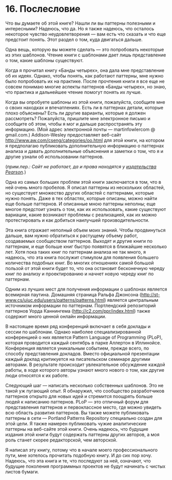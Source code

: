 # 16. Послесловие


Что вы думаете об этой книге? Нашли ли вы паттерны полезными и интересными? Надеюсь, что да. Но я также надеюсь, что осталось некоторое чувство неудовлетворения — вам есть что сказать и что еще предстоит понять. Этот раздел о том, куда двигаться дальше.

Одна вещь, которую вы можете сделать — это попробовать некоторые из этих шаблонов. Чтение книги с шаблонами дает лишь представление о том, какие шаблоны существуют.

Когда я прочитал книгу «Банды четырех», она дала мне представление об их идеях. Однако, чтобы понять, как работают паттерны, мне нужно было попробовать их на практике. После прочтения книги я все еще не совсем понимаю многие аспекты паттернов «Банды четырех», но знаю, что практика и дальнейшее чтение помогут понять их лучше.

Когда вы опробуете шаблоны из этой книги, пожалуйста, сообщите мне о своих находках и впечатлениях. Есть ли в паттернах детали, которые плохо объяснены? Есть ли другие варианты, которые я должен рассмотреть? Пожалуйста, пришлите мне электронное письмо и сообщите об этом, чтобы я мог и дальше распространять эту информацию. (Мой адрес электронной почты — martinfowlercom @ gmail.com.) Addison-Wesley предоставляет веб-сайт http://www.aw.com/cseng/categories/oo.html для этой книги, на котором я предполагаю публиковать дополнительную информацию о паттернах анализа и давать дополнительные объяснения и заметки о том, что я и другие узнали об использовании паттернов.

(_прим.пер.: Сайт не работает, да и права находятся у [издательства Pearson](https://www.informit.com/store/analysis-patterns-reusable-object-models-9780134271446)._)

Одна из самых больших проблем этой книги заключается в том, что в ней очень много пробелов. Я описал паттерны из нескольких областей, но существует множество других областей с паттернами, которые нужно понять. Даже в тех областях, которые описаны, можно найти еще больше паттернов. И описанные мною паттерны неполны; еще многое предстоит узнать о том, как их использовать, какие существуют вариации, какие возникают проблемы с реализацией, как их можно протестировать и как добиться наилучшей производительности.

Эта книга отражает неполный объем моих знаний. Чтобы продвинуться дальше, вам нужно обратиться к растущему объему работ, создаваемых сообществом паттернов. Выходят и другие книги по паттернам, и еще больше книг быстро появятся в ближайшие несколько лет. Хотя пока таких книг по паттернам анализа не так много, я надеюсь, что эта книга послужит стимулом для появления большего количества подобных книг. Во многих отношениях самой большой пользой от этой книги будет то, что она остановит бесконечную череду книг по анализу и проектированию и начнет новую череду книг по паттернам.

Одним из лучших мест для получения информации о шаблонах является всемирная паутина. Домашняя страница Ральфа Джонсона (http://st-www.cs/uiuc.edu/users/patterns/patterns.html) является центральным источником информации по паттернам. Портлендский репозиторий паттернов Уорда Каннингема (http://c2.com/ppr/index.html) также содержит много ценной онлайн информации.

В настоящее время ряд конференций включает в себя доклады и сессии по шаблонам. Однако наиболее специализированной конференцией о них является Pattern Language of Programming (PLoP), которая проводится каждый сентябрь в парке Аллертон в Иллинойсе. Конференция является уникальным событием, прежде всего, по способу представления докладов. Вместо официальной презентации каждый доклад критикуется на писательском семинаре другими авторами. В результате происходит увлекательное обсуждение каждой работы, в ходе которого авторы узнают много нового о том, как другие люди относятся к их работе.

Следующий шаг — написать несколько собственных шаблонов. Это не такой уж пугающий опыт. Я обнаружил, что сообщество разработчиков паттернов открыто для новых идей и стремится поощрять больше людей к написанию паттернов. PLoP — это отличный форум для представления паттернов и первоклассное место, где можно увидеть всю область развития паттернов. Вы также можете публиковать паттерны в сети — Portland Patterns Repository специально создан для этой цели. Я также намерен публиковать чужие аналитические паттерны на веб-сайте этой книги. Очень надеюсь, что будущие издания этой книги будут содержать паттерны других авторов, а моя роль станет скорее редакторской, чем авторской.

Я написал эту книгу, потому что в начале моего профессионального пути, мне хотелось прочитать подобную книгу. И до сих пор хочу. Надеюсь, что эта книга и те, что последуют за ней, означают, что будущие поколения программных проектов не будут начинать с чистых листов бумаги. 